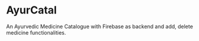 # AyurCatal
An Ayurvedic Medicine Catalogue with Firebase as backend and add, delete medicine functionalities.



